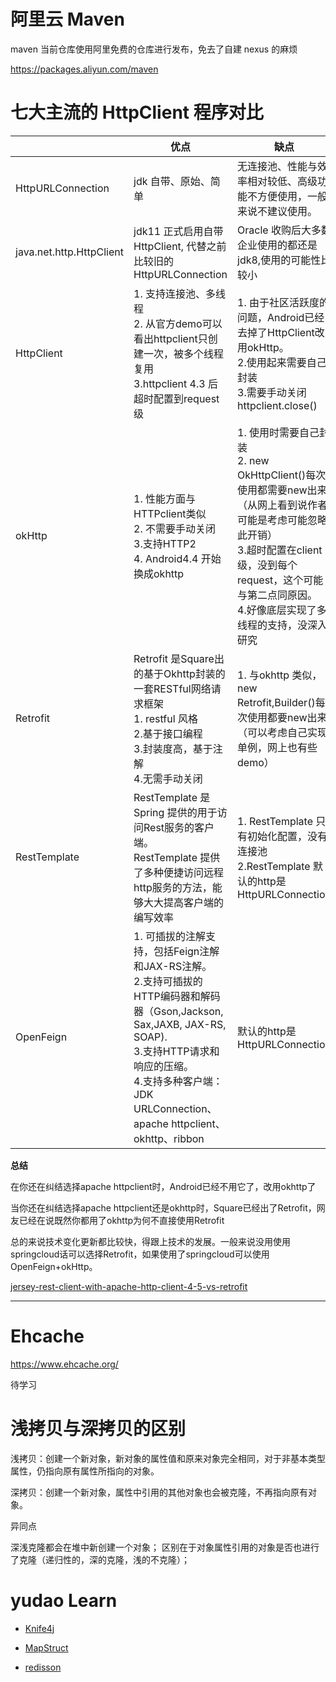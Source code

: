 # 阿里云 Maven

maven 当前仓库使用阿里免费的仓库进行发布，免去了自建 nexus 的麻烦

https://packages.aliyun.com/maven


# 七大主流的 HttpClient 程序对比

|                   | 优点                 | 缺点                                                                   |
| ----------------- | -------------------- | ---------------------------------------------------------------------- |
| HttpURLConnection | jdk 自带、原始、简单 | 无连接池、性能与效率相对较低、高级功能不方便使用，一般来说不建议使用。 |
| java.net.http.HttpClient | jdk11 正式启用自带HttpClient, 代替之前比较旧的HttpURLConnection | Oracle 收购后大多数企业使用的都还是jdk8,使用的可能性比较小 |
| HttpClient | 1. 支持连接池、多线程 <br> 2. 从官方demo可以看出httpclient只创建一次，被多个线程复用<br> 3.httpclient 4.3 后超时配置到request级 | 1. 由于社区活跃度的问题，Android已经去掉了HttpClient改用okHttp。<br> 2.使用起来需要自己封装<br>3.需要手动关闭httpclient.close() |
| okHttp | 1. 性能方面与HTTPclient类似 <br>2. 不需要手动关闭<br> 3.支持HTTP2 <br> 4. Android4.4 开始换成okhttp | 1. 使用时需要自己封装<br>2. new OkHttpClient()每次使用都需要new出来（从网上看到说作者可能是考虑可能忽略此开销）<br>3.超时配置在client级，没到每个request，这个可能与第二点同原因。<br>4.好像底层实现了多线程的支持，没深入研究 |
| Retrofit | Retrofit 是Square出的基于Okhttp封装的一套RESTful网络请求框架<br>1. restful 风格 <br>2.基于接口编程<br>3.封装度高，基于注解<br>4.无需手动关闭 | 1. 与okhttp 类似， new Retrofit,Builder()每次使用都要new出来 （可以考虑自己实现单例，网上也有些demo） |
| RestTemplate | RestTemplate 是 Spring 提供的用于访问Rest服务的客户端。<br> RestTemplate 提供了多种便捷访问远程http服务的方法，能够大大提高客户端的编写效率 | 1. RestTemplate 只有初始化配置，没有连接池<br>2.RestTemplate 默认的http是HttpURLConnection |
| OpenFeign | 1. 可插拔的注解支持，包括Feign注解和JAX-RS注解。<br>2.支持可插拔的HTTP编码器和解码器（Gson,Jackson, Sax,JAXB, JAX-RS, SOAP).<br>3.支持HTTP请求和响应的压缩。<br>4.支持多种客户端：JDK URLConnection、apache httpclient、okhttp、ribbon | 默认的http是HttpURLConnection |

**总结**

在你还在纠结选择apache httpclient时，Android已经不用它了，改用okhttp了

当你还在纠结选择apache httpclient还是okhttp时，Square已经出了Retrofit，网友已经在说既然你都用了okhttp为何不直接使用Retrofit

总的来说技术变化更新都比较快，得跟上技术的发展。一般来说没用使用springcloud话可以选择Retrofit，如果使用了springcloud可以使用OpenFeign+okHttp。

[jersey-rest-client-with-apache-http-client-4-5-vs-retrofit](https://stackoverflow.com/questions/42199614/jersey-rest-client-with-apache-http-client-4-5-vs-retrofit)


---

# Ehcache

https://www.ehcache.org/

待学习


# 浅拷贝与深拷贝的区别

浅拷贝：创建一个新对象，新对象的属性值和原来对象完全相同，对于非基本类型属性，仍指向原有属性所指向的对象。

深拷贝：创建一个新对象，属性中引用的其他对象也会被克隆，不再指向原有对象。

异同点

深浅克隆都会在堆中新创建一个对象；
区别在于对象属性引用的对象是否也进行了克隆（递归性的，深的克隆，浅的不克隆）；

# yudao Learn

- [Knife4j](https://doc.xiaominfo.com/)

- [MapStruct](https://mapstruct.org/documentation/stable/reference/html/)

- [redisson](https://github.com/redisson/redisson)
